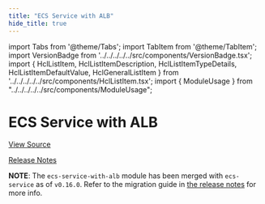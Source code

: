 ```yaml
---
title: "ECS Service with ALB"
hide_title: true
---
```


import Tabs from '@theme/Tabs';
import TabItem from '@theme/TabItem';
import VersionBadge from '../../../../../src/components/VersionBadge.tsx';
import { HclListItem, HclListItemDescription, HclListItemTypeDetails, HclListItemDefaultValue, HclGeneralListItem } from '../../../../../src/components/HclListItem.tsx';
import { ModuleUsage } from "../../../../../src/components/ModuleUsage";

<VersionBadge repoTitle="Amazon ECS" version="0.35.1" lastModifiedVersion="0.24.1"/>

# ECS Service with ALB

<a href="https://github.com/gruntwork-io/terraform-aws-ecs/tree/main/modules/ecs-service-with-alb" className="link-button" title="View the source code for this module in GitHub.">View Source</a>

<a href="https://github.com/gruntwork-io/terraform-aws-ecs/releases/tag/v0.24.1" className="link-button" title="Release notes for only versions which impacted this module.">Release Notes</a>

**NOTE**: The `ecs-service-with-alb` module has been merged with `ecs-service` as of `v0.16.0`. Refer to the migration
guide in [the release notes](https://github.com/gruntwork-io/terraform-aws-ecs/releases/tag/v0.16.0) for more info.


<!-- ##DOCS-SOURCER-START
{
  "originalSources": [
    "https://github.com/gruntwork-io/terraform-aws-ecs/tree/main/modules/ecs-service-with-alb/readme.md",
    "https://github.com/gruntwork-io/terraform-aws-ecs/tree/main/modules/ecs-service-with-alb/variables.tf",
    "https://github.com/gruntwork-io/terraform-aws-ecs/tree/main/modules/ecs-service-with-alb/outputs.tf"
  ],
  "sourcePlugin": "module-catalog-api",
  "hash": "32e7e2d053d2675ee2f770cf25e8d675"
}
##DOCS-SOURCER-END -->
